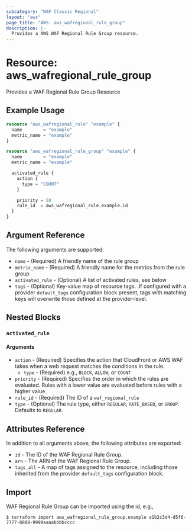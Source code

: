 ```yaml
---
subcategory: "WAF Classic Regional"
layout: "aws"
page_title: "AWS: aws_wafregional_rule_group"
description: |-
  Provides a AWS WAF Regional Rule Group resource.
---
```


# Resource: aws_wafregional_rule_group

Provides a WAF Regional Rule Group Resource

## Example Usage

```terraform
resource "aws_wafregional_rule" "example" {
  name        = "example"
  metric_name = "example"
}

resource "aws_wafregional_rule_group" "example" {
  name        = "example"
  metric_name = "example"

  activated_rule {
    action {
      type = "COUNT"
    }

    priority = 50
    rule_id  = aws_wafregional_rule.example.id
  }
}
```

## Argument Reference

The following arguments are supported:

* `name` - (Required) A friendly name of the rule group
* `metric_name` - (Required) A friendly name for the metrics from the rule group
* `activated_rule` - (Optional) A list of activated rules, see below
* `tags` - (Optional) Key-value map of resource tags. .If configured with a provider `default_tags` configuration block present, tags with matching keys will overwrite those defined at the provider-level.

## Nested Blocks

### `activated_rule`

#### Arguments

* `action` - (Required) Specifies the action that CloudFront or AWS WAF takes when a web request matches the conditions in the rule.
    * `type` - (Required) e.g., `BLOCK`, `ALLOW`, or `COUNT`
* `priority` - (Required) Specifies the order in which the rules are evaluated. Rules with a lower value are evaluated before rules with a higher value.
* `rule_id` - (Required) The ID of a `waf_regional_rule`
* `type` - (Optional) The rule type, either `REGULAR`, `RATE_BASED`, or `GROUP`. Defaults to `REGULAR`.

## Attributes Reference

In addition to all arguments above, the following attributes are exported:

* `id` - The ID of the WAF Regional Rule Group.
* `arn` - The ARN of the WAF Regional Rule Group.
* `tags_all` - A map of tags assigned to the resource, including those inherited from the provider `default_tags` configuration block.

## Import

WAF Regional Rule Group can be imported using the id, e.g.,

```
$ terraform import aws_wafregional_rule_group.example a1b2c3d4-d5f6-7777-8888-9999aaaabbbbcccc
```
